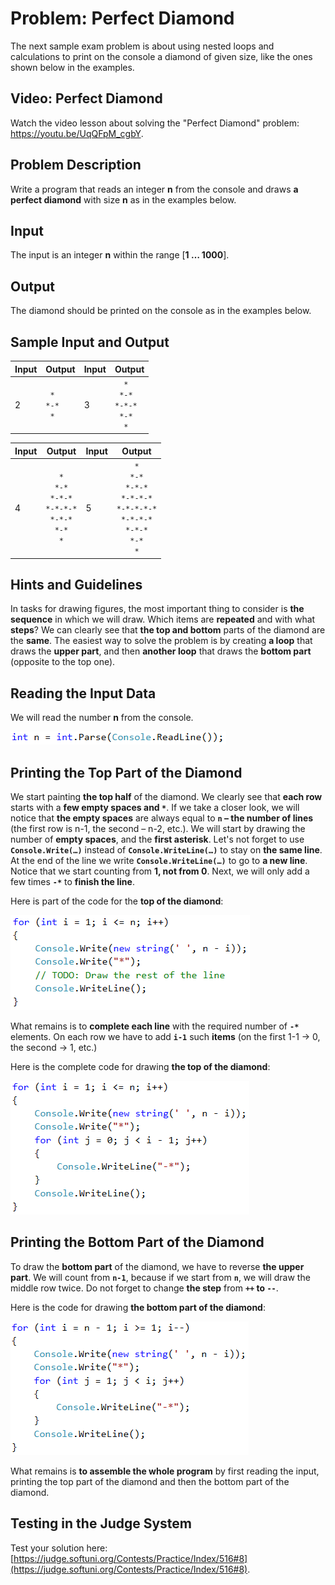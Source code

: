 # Problem: Perfect Diamond

The next sample exam problem is about using nested loops and calculations to print on the console a diamond of given size, like the ones shown below in the examples.

## Video: Perfect Diamond

Watch the video lesson about solving the "Perfect Diamond" problem: https://youtu.be/UqQFpM_cgbY.

## Problem Description

Write a program that reads an integer **n** from the console and draws **a perfect diamond** with size **n** as in the examples below.

## Input

The input is an integer **n** within the range [**1 … 1000**].

## Output

The diamond should be printed on the console as in the examples below.

## Sample Input and Output

| Input | Output | Input | Output |
|----|----|----|----|
|2|<code>&nbsp;&#42;&nbsp;</code><br><code>&#42;-&#42;</code><br><code>&nbsp;&#42;&nbsp;</code>|3|<code>&nbsp;&nbsp;&#42;&nbsp;&nbsp;</code><br><code>&nbsp;&#42;-&#42;&nbsp;</code><br><code>&#42;-&#42;-&#42;</code><br><code>&nbsp;&#42;-&#42;&nbsp;</code><br><code>&nbsp;&nbsp;&#42;&nbsp;&nbsp;</code><br>|

| Input | Output | Input | Output |
| --- | --- | --- | --- |
|4|<code>&nbsp;&nbsp;&nbsp;&#42;&nbsp;&nbsp;&nbsp;</code><br><code>&nbsp;&nbsp;&#42;-&#42;&nbsp;&nbsp;</code><br><code>&nbsp;&#42;-&#42;-&#42;&nbsp;</code><br><code>&#42;-&#42;-&#42;-&#42;</code><br><code>&nbsp;&#42;-&#42;-&#42;&nbsp;</code><br><code>&nbsp;&nbsp;&#42;-&#42;&nbsp;&nbsp;</code><br><code>&nbsp;&nbsp;&nbsp;&#42;&nbsp;&nbsp;&nbsp;</code><br>|5|<code>&nbsp;&nbsp;&nbsp;&nbsp;&#42;&nbsp;&nbsp;&nbsp;&nbsp;</code><br><code>&nbsp;&nbsp;&nbsp;&#42;-&#42;&nbsp;&nbsp;&nbsp;</code><br><code>&nbsp;&nbsp;&#42;-&#42;-&#42;&nbsp;&nbsp;</code><br><code>&nbsp;&#42;-&#42;-&#42;-&#42;&nbsp;</code><br><code>&#42;-&#42;-&#42;-&#42;-&#42;</code><br><code>&nbsp;&#42;-&#42;-&#42;-&#42;&nbsp;</code><br><code>&nbsp;&nbsp;&#42;-&#42;-&#42;&nbsp;&nbsp;</code><br><code>&nbsp;&nbsp;&nbsp;&#42;-&#42;&nbsp;&nbsp;&nbsp;</code><br><code>&nbsp;&nbsp;&nbsp;&nbsp;&#42;&nbsp;&nbsp;&nbsp;&nbsp;</code><br>|

## Hints and Guidelines

In tasks for drawing figures, the most important thing to consider is **the sequence** in which we will draw. Which items are **repeated** and with what **steps**? We can clearly see that **the top and bottom** parts of the diamond are the **same**. The easiest way to solve the problem is by creating **a loop** that draws the **upper part**, and then **another loop** that draws the **bottom part** (opposite to the top one).

## Reading the Input Data

We will read the number **n** from the console.

![](/assets/chapter-8-1-images/09.Perfect-diamond-01.png)

## Printing the Top Part of the Diamond

We start painting **the top half** of the diamond. We clearly see that **each row** starts with a **few empty spaces and <code>*</code>**. If we take a closer look, we will notice that **the empty spaces** are always equal to **`n` – the number of lines** (the first row is n-1, the second – n-2, etc.). We will start by drawing the number of **empty spaces**, and the **first asterisk**. Let's not forget to use **`Console.Write(…)`** instead of **`Console.WriteLine(…)`** to stay on **the same line**. At the end of the line we write **`Console.WriteLine(…)`** to go to **a new line**. Notice that we start counting from **1, not from 0**. Next, we will only add a few times **`-*`** to **finish the line**.

Here is part of the code for the **top of the diamond**:

![](/assets/chapter-8-1-images/09.Perfect-diamond-02.png)

What remains is to **complete each line** with the required number of **`-*`** elements. On each row we have to add **`i-1`** such **items** (on the first 1-1 -> 0, the second -> 1, etc.)

Here is the complete code for drawing **the top of the diamond**:

![](/assets/chapter-8-1-images/09.Perfect-diamond-03.png)

## Printing the Bottom Part of the Diamond

To draw the **bottom part** of the diamond, we have to reverse **the upper part**. We will count from **`n-1`**, because if we start from **`n`**, we will draw the middle row twice. Do not forget to change **the step** from **`++` to `--`**.

Here is the code for drawing **the bottom part of the diamond**:

![](/assets/chapter-8-1-images/09.Perfect-diamond-04.png)

What remains is **to assemble the whole program** by first reading the input, printing the top part of the diamond and then the bottom part of the diamond.

## Testing in the Judge System

Test your solution here: [https://judge.softuni.org/Contests/Practice/Index/516#8](https://judge.softuni.org/Contests/Practice/Index/516#8).
